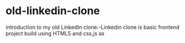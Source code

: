 # old-linkedin-clone
introduction to my  old LinkedIn clone:-Linkedin clone is basic frontend project build using HTML5 and css,js as 

